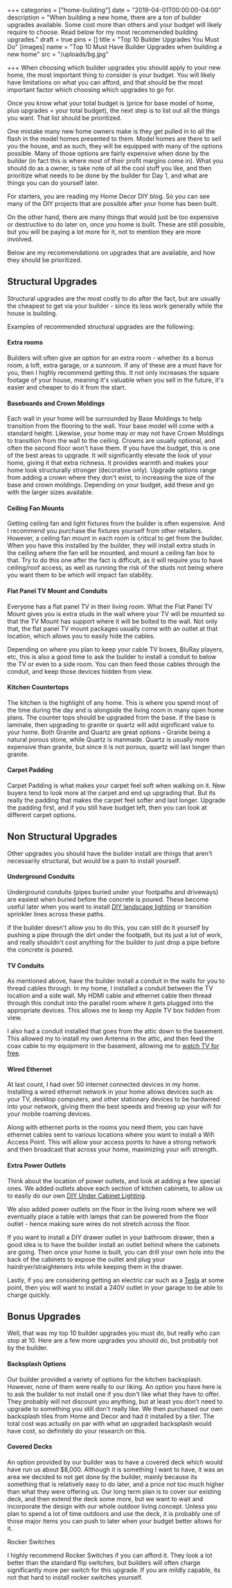 +++
categories = ["home-building"]
date = "2019-04-01T00:00:00-04:00"
description = "When building a new home, there are a ton of builder upgrades available. Some cost more than others and your budget will likely require to choose. Read below for my most recommended building upgrades."
draft = true
pins = []
title = "Top 10 Builder Upgrades You Must Do"
[images]
name = "Top 10 Must Have Builder Upgrades when building a new home"
src = "/uploads/bg.jpg"

+++
When choosing which builder upgrades you should apply to your new home, the most important thing to consider is your budget.  You will likely have limitations on what you can afford, and that should be the most important factor which choosing which upgrades to go for.

Once you know what your total budget is (price for base model of home, plus upgrades = your total budget), the next step is to list out all the things you want.  That list should be prioritized.

One mistake many new home owners make is they get pulled in to all the flash in the model homes presented to them.  Model homes are there to sell you the house, and as such, they will be equipped with many of the options possible.  Many of those options are fairly expensive when done by the builder (in fact this is where most of their profit margins come in).  What you should do as a owner, is take note of all the cool stuff you like, and then prioritize what needs to be done by the builder for Day 1, and what are things you can do yourself later.

For starters, you are reading my Home Decor DIY blog.  So you can see many of the DIY projects that are possible after your home has been built.

On the other hand, there are many things that would just be too expensive or destructive to do later on, once you home is built.  These are still possible, but you will be paying a lot more for it, not to mention they are more involved.

Below are my recommendations on upgrades that are available, and how they should be prioritized.

## Structural Upgrades

Structural upgrades are the most costly to do after the fact, but are usually the cheapest to get via your builder - since its less work generally while the house is building.

Examples of recommended structural upgrades are the following:

#### **Extra rooms**

Builders will often give an option for an extra room - whether its a bonus room, a loft, extra garage, or a sunroom.  If any of these are a must have for you, then I highly recommend getting this.  It not only increases the square footage of your house, meaning it's valuable when you sell in the future, it's easier and cheaper to do it from the start.

#### **Baseboards and Crown Moldings**

Each wall in your home will be surrounded by Base Moldings to help transition from the flooring to the wall.  Your base model will come with a standard height.  Likewise, your home may or may not have Crown Moldings to transition from the wall to the ceiling.  Crowns are usually optional, and often the second floor won't have them.  If you have the budget, this is one of the best areas to upgrade.  It will significantly elevate the look of your home, giving it that extra richness.  It provides warmth and makes your home look structurally stronger (decorative only).  Upgrade options range from adding a crown where they don't exist, to increasing the size of the base and crown moldings.  Depending on your budget, add these and go with the larger sizes available.

#### **Ceiling Fan Mounts**

Getting ceiling fan and light fixtures from the builder is often expensive.  And I recommend you purchase the fixtures yourself from other retailers.  However, a ceiling fan mount in each room is critical to get from the builder.  When you have this installed by the builder, they will install extra studs in the ceiling where the fan will be mounted, and mount a ceiling fan box to that.  Try to do this one after the fact is difficult, as it will require you to have ceiling/roof access, as well as running the risk of the studs not being where you want them to be which will impact fan stability.

#### **Flat Panel TV Mount and Conduits**

Everyone has a flat panel TV in their living room.  What the Flat Panel TV Mount gives you is extra studs in the wall where your TV will be mounted so that the TV Mount has support where it will be bolted to the wall.  Not only that, the flat panel TV mount packages usually come with an outlet at that location, which allows you to easily hide the cables.

Depending on where you plan to keep your cable TV boxes, BluRay players, etc, this is also a good time to ask the builder to install a conduit to below the TV or even to a side room.  You can then feed those cables through the conduit, and keep those devices hidden from view.

#### **Kitchen Countertops**

The kitchen is the highlight of any home.  This is where you spend most of the time during the day and is alongside the living room in many open home plans.  The counter tops should be upgraded from the base.  If the base is laminate, then upgrading to granite or quartz will add significant value to your home.  Both Granite and Quartz are great options - Granite being a natural porous stone, while Quartz is manmade.  Quartz is usually more expensive than granite, but since it is not porous, quartz will last longer than granite.

#### **Carpet Padding**

Carpet Padding is what makes your carpet feel soft when walking on it.  New buyers tend to look more at the carpet and end up upgrading that.  But its really the padding that makes the carpet feel softer and last longer.  Upgrade the padding first, and if you still have budget left, then you can look at different carpet options.

## Non Structural Upgrades

Other upgrades you should have the builder install are things that aren't necessarily structural, but would be a pain to install yourself.

#### Underground Conduits

Underground conduits (pipes buried under your footpaths and driveways) are easiest when buried before the concrete is poured.  These become useful later when you want to install [DIY landscape lighting](https://www.drawbuildplay.com/blog/diy-outdoor-landscape-lighting/ "DIY Landscape Lighting") or transition sprinkler lines across these paths.

If the builder doesn't allow you to do this, you can still do it yourself by pushing a pipe through the dirt under the footpath, but its just a lot of work, and really shouldn't cost anything for the builder to just drop a pipe before the concrete is poured.

#### TV Conduits

As mentioned above, have the builder install a conduit in the walls for you to thread cables through.  In my home, I installed a conduit between the TV location and a side wall.  My HDMI cable and ethernet cable then thread through this conduit into the parallel room where it gets plugged into the appropriate devices.  This allows me to keep my Apple TV box hidden from view.

I also had a conduit installed that goes from the attic down to the basement.  This allowed my to install my own Antenna in the attic, and then feed the coax cable to my equipment in the basement, allowing me to [watch TV for free](https://www.drawbuildplay.com/blog/watch-tv-for-free-without-cable/ "Watch TV for Free").

#### Wired Ethernet

At last count, I had over 50 internet connected devices in my home.  Installing a wired ethernet network in your home allows devices such as your TV, desktop computers, and other stationary devices to be hardwired into your network, giving them the best speeds and freeing up your wifi for your mobile roaming devices.

Along with ethernet ports in the rooms you need them, you can have ethernet cables sent to various locations where you want to install a Wifi Access Point.  This will allow your access points to have a strong network and then broadcast that across your home, maximizing your wifi strength.

#### Extra Power Outlets

Think about the location of power outlets, and look at adding a few special ones.  We added outlets above each section of kitchen cabinets, to allow us to easily do our own [DIY Under Cabinet Lighting](https://www.drawbuildplay.com/blog/diy-under-cabinet-lighting/ "DIY Under Cabinet Lighting").

We also added power outlets on the floor in the living room where we will eventually place a table with lamps that can be powered from the floor outlet - hence making sure wires do not stretch across the floor.

If you want to install a DIY drawer outlet in your bathroom drawer, then a good idea is to have the builder install an outlet behind where the cabinets are going.  Then once your home is built, you can drill your own hole into the back of the cabinets to expose the outlet and plug your hairdryer/straighteners into while keeping them in the drawer.

Lastly, if you are considering getting an electric car such as a [Tesla](https://www.tesla.com/referral/hemal68628 "Tesla Electric Car") at some point, then you will want to install a 240V outlet in your garage to be able to charge quickly.

## Bonus Upgrades

Well, that was my top 10 builder upgrades you must do, but really who can stop at 10. Here are a few more upgrades you should do, but probably not by the builder.

#### Backsplash Options

Our builder provided a variety of options for the kitchen backsplash.  However, none of them were really to our liking.  An option you have here is to ask the builder to not install one if you don't like what they have to offer.  They probably will not discount you anything, but at least you don't need to upgrade to something you still don't really like.  We then purchased our own backsplash tiles from Home and Decor and had it installed by a tiler.  The total cost was actually on par with what an upgraded backsplash would have cost, so definitely do your research on this.

#### Covered Decks

An option provided by our builder was to have a covered deck which would have run us about $8,000.  Although it is something I want to have, it was an area we decided to not get done by the builder, mainly because its something that is relatively easy to do later, and a price not too much higher than what they were offering us.  Our long term plan is to cover our existing deck, and then extend the deck some more, but we want to wait and incorporate the design with our whole outdoor living concept.  Unless you plan to spend a lot of time outdoors and use the deck, it is probably one of those major items you can push to later when your budget better allows for it.

Rocker Switches

I highly recommend Rocker Switches if you can afford it.  They look a lot better than the standard flip switches, but builders will often charge significantly more per switch for this upgrade.  If you are mildly capable, its not that hard to install rocker switches yourself.
